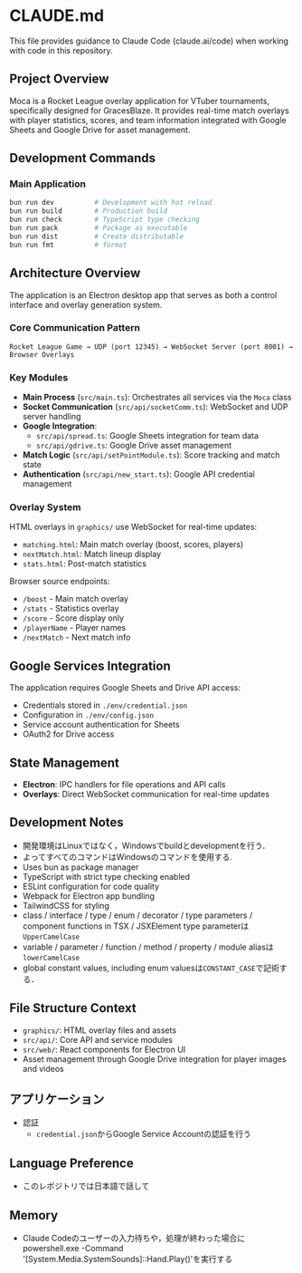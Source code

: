 # CLAUDE.md

This file provides guidance to Claude Code (claude.ai/code) when working with code in this repository.

## Project Overview

Moca is a Rocket League overlay application for VTuber tournaments, specifically designed for GracesBlaze. It provides real-time match overlays with player statistics, scores, and team information integrated with Google Sheets and Google Drive for asset management.

## Development Commands

### Main Application

```bash
bun run dev          # Development with hot reload
bun run build        # Production build  
bun run check        # TypeScript type checking
bun run pack         # Package as executable
bun run dist         # Create distributable
bun run fmt          # format
```

## Architecture Overview

The application is an Electron desktop app that serves as both a control interface and overlay generation system.

### Core Communication Pattern

```
Rocket League Game → UDP (port 12345) → WebSocket Server (port 8001) → Browser Overlays
```

### Key Modules

- **Main Process** (`src/main.ts`): Orchestrates all services via the `Moca` class
- **Socket Communication** (`src/api/socketComm.ts`): WebSocket and UDP server handling
- **Google Integration**:
  - `src/api/spread.ts`: Google Sheets integration for team data
  - `src/api/gdrive.ts`: Google Drive asset management
- **Match Logic** (`src/api/setPointModule.ts`): Score tracking and match state
- **Authentication** (`src/api/new_start.ts`): Google API credential management

### Overlay System

HTML overlays in `graphics/` use WebSocket for real-time updates:

- `matching.html`: Main match overlay (boost, scores, players)
- `nextMatch.html`: Match lineup display
- `stats.html`: Post-match statistics

Browser source endpoints:

- `/boost` - Main match overlay
- `/stats` - Statistics overlay
- `/score` - Score display only
- `/playerName` - Player names
- `/nextMatch` - Next match info

## Google Services Integration

The application requires Google Sheets and Drive API access:

- Credentials stored in `./env/credential.json`
- Configuration in `./env/config.json`
- Service account authentication for Sheets
- OAuth2 for Drive access

## State Management

- **Electron**: IPC handlers for file operations and API calls
- **Overlays**: Direct WebSocket communication for real-time updates

## Development Notes

- 開発環境はLinuxではなく，Windowsでbuildとdevelopmentを行う．
- よってすべてのコマンドはWindowsのコマンドを使用する.
- Uses bun as package manager
- TypeScript with strict type checking enabled
- ESLint configuration for code quality
- Webpack for Electron app bundling
- TailwindCSS for styling
- class / interface / type / enum / decorator / type parameters / component functions in TSX / JSXElement type parameterは`UpperCamelCase`
- variable / parameter / function / method / property / module aliasは`lowerCamelCase`
- global constant values, including enum valuesは`CONSTANT_CASE`で記術する．

## File Structure Context

- `graphics/`: HTML overlay files and assets
- `src/api/`: Core API and service modules
- `src/web/`: React components for Electron UI
- Asset management through Google Drive integration for player images and videos

## アプリケーション

- 認証
  - `credential.json`からGoogle Service Accountの認証を行う

## Language Preference

- このレポジトリでは日本語で話して

## Memory

- Claude Codeのユーザーの入力待ちや，処理が終わった場合にpowershell.exe -Command '[System.Media.SystemSounds]::Hand.Play()'を実行する
